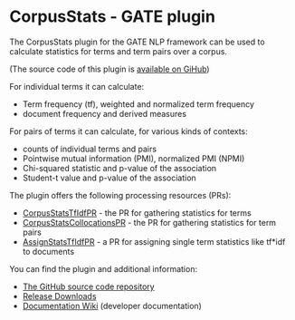 # CorpusStats - GATE plugin

The CorpusStats plugin for the GATE NLP framework can be used to calculate 
statistics for terms and term pairs over a corpus. 

(The source code of this plugin is [available on GiHub](https://github.com/johann-petrak/gateplugin-CorpusStats))

For individual terms it can calculate:
* Term frequency (tf), weighted and normalized term frequency
* document frequency and derived measures

For pairs of terms it can calculate, for various kinds of contexts:
* counts of individual terms and pairs
* Pointwise mutual information (PMI), normalized PMI (NPMI)
* Chi-squared statistic and p-value of the association
* Student-t value and p-value of the association

The plugin offers the following processing resources (PRs):
* [CorpusStatsTfIdfPR](doc-CorpusStatsTfIdfPR) - the PR for gathering statistics for terms
* [CorpusStatsCollocationsPR](doc-CorpusStatsCollocationsPR) - the PR for gathering statistics for term pairs
* [AssignStatsTfIdfPR](doc-AssignStatsTfIdfPR) - a PR for assigning single term statistics like tf\*idf to documents

You can find the plugin and additional information:
* [The GitHub source code repository](https://github.com/johann-petrak/gateplugin-CorpusStats)
* [Release Downloads](https://github.com/johann-petrak/gateplugin-CorpusStats/releases)
* [Documentation Wiki](https://github.com/johann-petrak/gateplugin-CorpusStats/wiki) (developer documentation)


